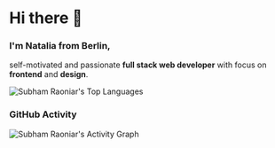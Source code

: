 # Hi there 👋

### I'm Natalia from Berlin,        
self-motivated and passionate **full stack web developer** with focus on **frontend** and **design**.

<img alt="Subham Raoniar's Top Languages" src="https://github-readme-stats.vercel.app/api/top-langs/?username=adelinatalia&langs_count=8&count_private=true&layout=compact&theme=react&hide_border=true&bg_color=0D1117"  />

### GitHub Activity

<img alt="Subham Raoniar's Activity Graph" src="https://activity-graph.herokuapp.com/graph?username=adelinatalia&bg_color=0D1117&color=5BCDEC&line=5BCDEC&point=FFFFFF&hide_border=true" />

